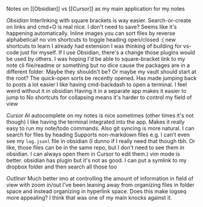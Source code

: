 Notes on [[Obsidian]] vs [[Cursor]] as my main application for my notes

*Obsidian*
Interlinking with square brackets is way easier.
Search-or-create on links and cmd+O is real nice.
I don't need to save? Seems like it's happening automatically.
Inline images
you can sort files by reverse alphabetical! 
no vim shortcuts to toggle heading open/closed :(
new shortcuts to learn
I already had extension I was thinking of building for vs-code just for myself. If I use Obsidian, there's a change those plugins would be used by others. 
I was hoping I'd be able to square-bracket link to my note cli file/readme or something but no dice cause the packages are in a different folder. Maybe they shouldn't be? Or maybe my vault should start at the root?
The quick-open sorts be recently opened. Has made jumping back to posts a lot easier
I like having cmd-backdash to open a terminal. I feel weird without it in obsidian
Having it in a separate app makes it easier to jump to
No shortcuts for collapsing means it's harder to control my field of view

*Cursor*
AI autocomplete on my notes is nice sometimes (other times it's not though)
I like having the terminal integrated into the app. Makes it really easy to run my note/todo commands. Also git syncing is more natural. 
I can search for files by heading
Supports non-markdown files e.g. I can't even see my `log.jsonl` file in obsidian (I dunno if I really need that though tbh. Or like, those files can be in the same repo, but I don't need to see them in obsidian. I can always open them in Cursor to edit them.)
vim mode is better. obsidian has plugin but it's not as good. 
I can put a symlink to my dropbox folder and then search all those too

*Outliner*
Much better imo at controlling the amount of information in field of view with zoom in/out
I've been leaning away from organizing files in folder space and instead organizing in hyperlink space. Does this make logseq more appealing? I think that was one of my main knocks against it. 
